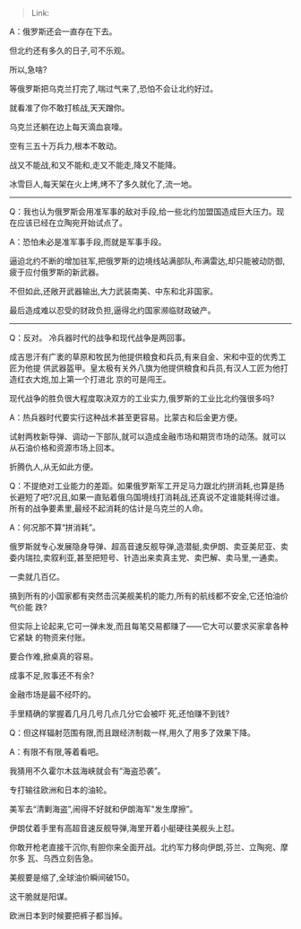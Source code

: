 > Link: 

A：俄罗斯还会一直存在下去。

但北约还有多久的日子,可不乐观。

所以,急啥?

等俄罗斯把乌克兰打完了,喘过气来了,恐怕不会让北约好过。

就看准了你不敢打核战,天天蹭你。

乌克兰还躺在边上每天滴血哀嚎。

空有三五十万兵力,根本不敢动。

战又不能战,和又不能和,走又不能走,降又不能降。

冰雪巨人,每天架在火上烤,烤不了多久就化了,流一地。

---

Q：我也认为俄罗斯会用准军事的敌对手段,给一些北约加盟国造成巨大压力。现在应该已经在立陶宛开始试点了。

A：恐怕未必是准军事手段,而就是军事手段。

逼迫北约不断的增加驻军,把俄罗斯的边境线站满部队,布满雷达,却只能被动防御,疲于应付俄罗斯的新武器。

不但如此,还敞开武器输出,大力武装南美、中东和北非国家。

最后造成难以忍受的财政负担,逼得北约国家濒临财政破产。

---

Q：反对。
冷兵器时代的战争和现代战争是两回事。

成吉思汗有广袤的草原和牧民为他提供粮食和兵员,有来自金、宋和中亚的优秀工匠为他提
供武器盔甲。皇太极有关外八旗为他提供粮食和兵员,有汉人工匠为他打造红衣大炮,加上第一个打进北
京的可是闯王。

现代战争的胜负很大程度取决双方的工业实力,俄罗斯的工业比北约强很多吗?

A：热兵器时代要实行这种战术甚至更容易。比蒙古和后金更方便。

试射两枚新导弹、调动一下部队,就可以造成金融市场和期货市场的动荡。就可以从石油价格和资源市场上回本。

折腾仇人,从无如此方便。 

Q：不提绝对工业能力的差距。如果俄罗斯军工开足马力跟北约拼消耗,也算是扬长避短了吧?况且,如果一直贴着俄乌国境线打消耗战,还真说不定谁能耗得过谁。所有的战争要素里,最经不起消耗的估计是乌克兰的人命。

A：何况那不算“拼消耗”。

俄罗斯就专心发展隐身导弹、超高音速反舰导弹,造潜艇,卖伊朗、卖亚美尼亚、卖委内瑞拉,卖叙利亚,甚至把短号、针造出来卖真主党、卖巴解、卖马里,一通卖。

一卖就几百亿。

搞到所有的小国家都有突然击沉美舰美机的能力,所有的航线都不安全,它还怕油价气价能
跌?

但实际上论起来,它可一弹未发,而且每笔交易都赚了——它大可以要求买家拿各种它紧缺
的物资来付账。

要合作难,掀桌真的容易。

成事不足,败事还不有余?

金融市场是最不经吓的。

手里精确的掌握着几月几号几点几分它会被吓
死,还怕赚不到钱?

Q：但这样辐射范围有限,而且跟经济制裁一样,用久了用多了效果下降。

A：有限不有限,等着看吧。

我猜用不久霍尔木兹海峡就会有“海盗恐袭”。

专打输往欧洲和日本的油轮。

美军去“清剿海盗”,闹得不好就和伊朗海军"发生摩擦”。

伊朗仗着手里有高超音速反舰导弹,海里开着小艇硬往美舰头上怼。

你敢开枪老直接干沉你,有胆你来全面开战。北约军力移向伊朗,芬兰、立陶宛、摩尔多
瓦、乌西立刻告急。

美舰要是缩了,全球油价瞬间破150。

这干脆就是阳谋。

欧洲日本到时候要把裤子都当掉。
